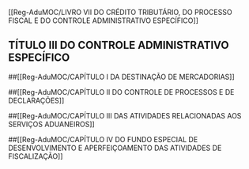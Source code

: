 [[Reg-AduMOC/LIVRO VII DO CRÉDITO TRIBUTÁRIO, DO PROCESSO FISCAL E DO CONTROLE ADMINISTRATIVO ESPECÍFICO]]

## TÍTULO III DO CONTROLE ADMINISTRATIVO ESPECÍFICO

##[[Reg-AduMOC/CAPÍTULO I DA DESTINAÇÃO DE MERCADORIAS]]

##[[Reg-AduMOC/CAPÍTULO II DO CONTROLE DE PROCESSOS E DE DECLARAÇÕES]]

##[[Reg-AduMOC/CAPÍTULO III DAS ATIVIDADES RELACIONADAS AOS SERVIÇOS ADUANEIROS]]

##[[Reg-AduMOC/CAPÍTULO IV DO FUNDO ESPECIAL DE DESENVOLVIMENTO E APERFEIÇOAMENTO DAS ATIVIDADES DE FISCALIZAÇÃO]]